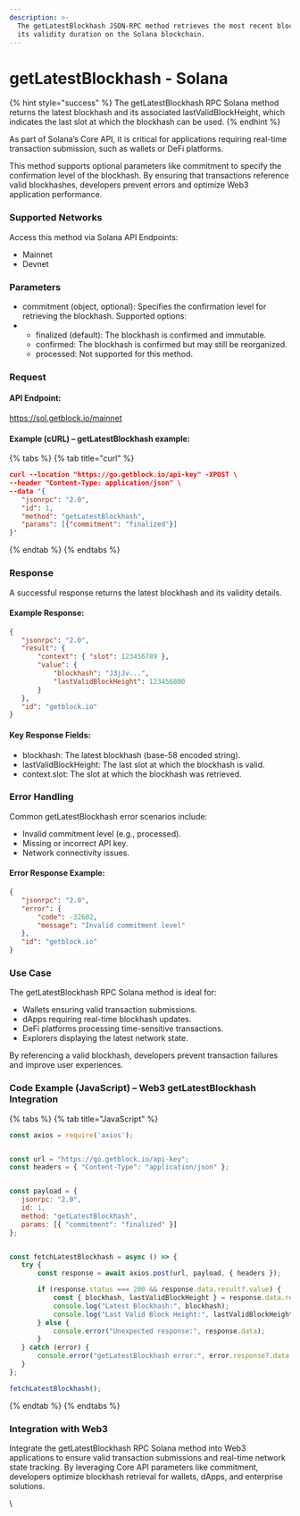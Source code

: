 ```yaml
---
description: >-
  The getLatestBlockhash JSON-RPC method retrieves the most recent blockhash and
  its validity duration on the Solana blockchain.
---
```


# getLatestBlockhash - Solana

{% hint style="success" %}
The getLatestBlockhash RPC Solana method returns the latest blockhash and its associated lastValidBlockHeight, which indicates the last slot at which the blockhash can be used.
{% endhint %}

&#x20;As part of Solana’s Core API, it is critical for applications requiring real-time transaction submission, such as wallets or DeFi platforms.

This method supports optional parameters like commitment to specify the confirmation level of the blockhash. By ensuring that transactions reference valid blockhashes, developers prevent errors and optimize Web3 application performance.

### Supported Networks

Access this method via Solana API Endpoints:

* Mainnet
* Devnet

### Parameters

* commitment (object, optional): Specifies the confirmation level for retrieving the blockhash. Supported options:
*
  * finalized (default): The blockhash is confirmed and immutable.
  * confirmed: The blockhash is confirmed but may still be reorganized.
  * processed: Not supported for this method.

### Request

#### API Endpoint:

https://sol.getblock.io/mainnet

#### Example (cURL) – getLatestBlockhash example:

{% tabs %}
{% tab title="curl" %}
```json
curl --location "https://go.getblock.io/api-key" -XPOST \
--header "Content-Type: application/json" \
--data '{
   "jsonrpc": "2.0",
   "id": 1,
   "method": "getLatestBlockhash",
   "params": [{"commitment": "finalized"}]
}'
```
{% endtab %}
{% endtabs %}

### Response

A successful response returns the latest blockhash and its validity details.

#### Example Response:

```json
{
   "jsonrpc": "2.0",
   "result": {
       "context": { "slot": 123456789 },
       "value": {
           "blockhash": "J3jJv...",
           "lastValidBlockHeight": 123456800
       }
   },
   "id": "getblock.io"
}
```

#### Key Response Fields:

* blockhash: The latest blockhash (base-58 encoded string).
* lastValidBlockHeight: The last slot at which the blockhash is valid.
* context.slot: The slot at which the blockhash was retrieved.

### Error Handling

Common getLatestBlockhash error scenarios include:

* Invalid commitment level (e.g., processed).
* Missing or incorrect API key.
* Network connectivity issues.

#### Error Response Example:

```json
{
   "jsonrpc": "2.0",
   "error": {
       "code": -32602,
       "message": "Invalid commitment level"
   },
   "id": "getblock.io"
}
```

### Use Case

The getLatestBlockhash RPC Solana method is ideal for:

* Wallets ensuring valid transaction submissions.
* dApps requiring real-time blockhash updates.
* DeFi platforms processing time-sensitive transactions.
* Explorers displaying the latest network state.

By referencing a valid blockhash, developers prevent transaction failures and improve user experiences.

### Code Example (JavaScript) – Web3 getLatestBlockhash Integration

{% tabs %}
{% tab title="JavaScript" %}
```javascript
const axios = require('axios');


const url = "https://go.getblock.io/api-key"; 
const headers = { "Content-Type": "application/json" };


const payload = {
   jsonrpc: "2.0",
   id: 1, 
   method: "getLatestBlockhash",
   params: [{ "commitment": "finalized" }]
};


const fetchLatestBlockhash = async () => {
   try {
       const response = await axios.post(url, payload, { headers });

       if (response.status === 200 && response.data.result?.value) {
           const { blockhash, lastValidBlockHeight } = response.data.result.value;
           console.log("Latest Blockhash:", blockhash);
           console.log("Last Valid Block Height:", lastValidBlockHeight);
       } else {
           console.error("Unexpected response:", response.data);
       }
   } catch (error) {
       console.error("getLatestBlockhash error:", error.response?.data || error.message);
   }
};

fetchLatestBlockhash();

```
{% endtab %}
{% endtabs %}

### Integration with Web3

Integrate the getLatestBlockhash RPC Solana method into Web3 applications to ensure valid transaction submissions and real-time network state tracking. By leveraging Core API parameters like commitment, developers optimize blockhash retrieval for wallets, dApps, and enterprise solutions.

\
